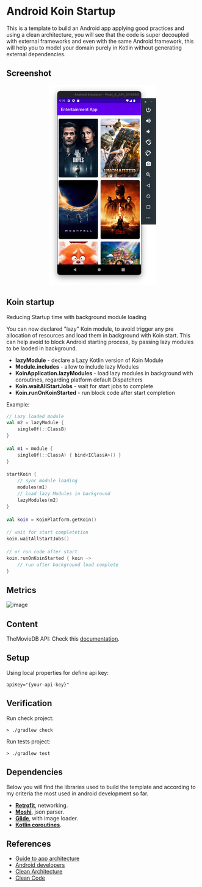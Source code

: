 # Android Koin Startup

This is a template to build an Android app applying good practices and using a clean architecture,
you will see that the code is super decoupled with external frameworks and even with the same
Android framework, this will help you to model your domain purely in Kotlin without generating
external dependencies.

## Screenshot

<p align="center">

  <img width="280" src="https://github.com/santimattius/android-testing/blob/master/screenshoot/entertainment_app.png?raw=true" alt="App Capture"/>

</p>

## Koin startup
Reducing Startup time with background module loading

You can now declared "lazy" Koin module, to avoid trigger any pre allocation of resources and load them in background with Koin start. This can help avoid to block Android starting process, by passing lazy modules to be laoded in background.

* **lazyModule** - declare a Lazy Kotlin version of Koin Module
* **Module.includes** - allow to include lazy Modules
* **KoinApplication.lazyModules** - load lazy modules in background with coroutines, regarding platform default Dispatchers
* **Koin.waitAllStartJobs** - wait for start jobs to complete
* **Koin.runOnKoinStarted** - run block code after start completion

Example:

```kotlin
// Lazy loaded module
val m2 = lazyModule {
    singleOf(::ClassB)
}

val m1 = module {
    singleOf(::ClassA) { bind<IClassA>() }
}

startKoin {
    // sync module loading
    modules(m1)
    // load lazy Modules in background
    lazyModules(m2)
}

val koin = KoinPlatform.getKoin()

// wait for start completetion
koin.waitAllStartJobs()

// or run code after start
koin.runOnKoinStarted { koin ->
    // run after background load complete
}
```

## Metrics

![image](https://github.com/santimattius/android-koin-startup/assets/22333101/3dc3417c-e373-43ce-85f4-973ea169ba49)


## Content

TheMovieDB API: Check this [documentation](https://www.themoviedb.org/documentation/api).

## Setup

Using local properties for define api key:

```properties
apiKey="{your-api-key}"
```

## Verification

Run check project:

```shell
> ./gradlew check
```

Run tests project:

```shell
> ./gradlew test
```

## Dependencies

Below you will find the libraries used to build the template and according to my criteria the most
used in android development so far.

- **[Retrofit](https://square.github.io/retrofit/)**, networking.
- **[Moshi](https://github.com/square/moshi)**, json parser.
- **[Glide](https://github.com/bumptech/glide)**, with image loader.
- **[Kotlin coroutines](https://kotlinlang.org/docs/reference/coroutines-overview.html)**.

## References

- [Guide to app architecture](https://developer.android.com/jetpack/guide)
- [Android developers](https://developer.android.com/)
- [Clean Architecture](https://blog.cleancoder.com/uncle-bob/2012/08/13/the-clean-architecture.html)
- [Clean Code](https://blog.cleancoder.com/)
